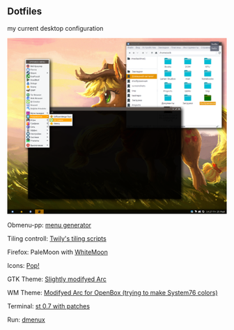 ## Dotfiles
my current desktop configuration

![screenshot](/screenshots/all_in_one.png)

Obmenu-pp: [menu generator](https://github.com/VolkMilit/obmenu-pp)

Tiling controll: [Twily's tiling scripts](http://twily.info/scripts/tiling/)																																

Firefox: PaleMoon with [WhiteMoon](https://addons.palemoon.org/addon/white-moon/)

Icons: [Pop!](https://github.com/pop-os/icon-theme)

GTK Theme: [Slightly modifyed Arc](https://github.com/NicoHood/arc-theme)

WM Theme: [Modifyed Arc for OpenBox (trying to make System76 colors)](https://github.com/NicoHood/arc-theme)

Terminal: [st 0.7 with patches](https://st.suckless.org/)

Run: [dmenux](https://github.com/lvitals/dmenux)
